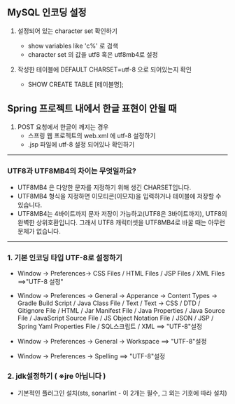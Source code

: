 ## MySQL 인코딩 설정
1. 설정되어 있는 character set 확인하기
    - show variables like 'c%' 로 검색
    - character set 의 값을 utf8 혹은 utf8mb4로 설정


2. 작성한 테이블에 DEFAULT CHARSET=utf-8 으로 되어있는지 확인
    - SHOW CREATE TABLE [테이블명];


## Spring 프로젝트 내에서 한글 표현이 안될 때

1. POST 요청에서 한글이 깨지는 경우
    - 스프링 웹 프로젝트의 web.xml 에 utf-8 설정하기
    - .jsp 파일에 utf-8 설정 되어있나 확인하기
----------------------------------------------------
### UTF8과 UTF8MB4의 차이는 무엇일까요?

- UTF8MB4 은 다양한 문자를 지정하기 위해 생긴 CHARSET입니다.
- UTF8MB4 형식을 지정하면 이모티콘(이모지)을 입력하거나 테이블에 저장할 수 있습니다.
- UTF8MB4는 4바이트까지 문자 저장이 가능하고(UTF8은 3바이트까지), UTF8의 완벽한 상위호환입니다. 
그래서 UTF8 캐릭터셋을 UTF8MB4로 바꿀 때는 아무런 문제가 없습니다.
-------------------------------------------------------
### 1. 기본 인코딩 타입 UTF-8로 설정하기


- Window -> Preferences-> CSS Files / HTML Files / JSP Files / XML Files ==>"UTF-8 설정"

- Window -> Preferences -> General -> Apperance -> Content Types -> Gradle Build Script / Java Class File / Text / Text -> CSS / DTD / Gitignore File / HTML / Jar Manifest File / Java Properties / Java Source File / JavaScript Source File / JS Object Notation File / JSON / JSP / Spring Yaml Properties File / SQL스크립트 / XML  ==> "UTF-8"설정

- Window -> Preferences -> General -> Workspace ==> "UTF-8"설정

- Window -> Preferences -> Spelling ==> "UTF-8"설정



### 2. jdk설정하기 ( ※jre 아닙니다 )


 - 기본적인 플러그인 설치(sts, sonarlint - 이 2개는 필수, 그 외는 기호에 따라 설치)
